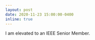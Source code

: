 ```yaml
---
layout: post
date: 2020-11-23 15:00:00-0400
inline: true
---
```


I am elevated to an IEEE Senior Member.
